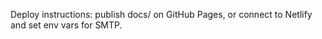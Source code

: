 Deploy instructions: publish docs/ on GitHub Pages, or connect to Netlify and set env vars for SMTP.